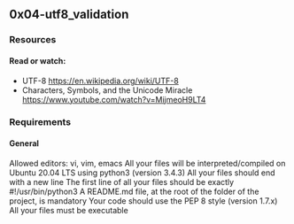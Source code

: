 ## 0x04-utf8_validation
### Resources
#### Read or watch:
- UTF-8
https://en.wikipedia.org/wiki/UTF-8
- Characters, Symbols, and the Unicode Miracle
https://www.youtube.com/watch?v=MijmeoH9LT4

### Requirements
#### General
Allowed editors: vi, vim, emacs
All your files will be interpreted/compiled on Ubuntu 20.04 LTS using python3 (version 3.4.3)
All your files should end with a new line
The first line of all your files should be exactly #!/usr/bin/python3
A README.md file, at the root of the folder of the project, is mandatory
Your code should use the PEP 8 style (version 1.7.x)
All your files must be executable

